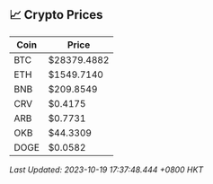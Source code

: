 ## 📈 Crypto Prices

| Coin | Price |
| ---- | ----- |
| BTC | $28379.4882 |
| ETH | $1549.7140 |
| BNB | $209.8549 |
| CRV | $0.4175 |
| ARB | $0.7731 |
| OKB | $44.3309 |
| DOGE | $0.0582 |

_Last Updated: 2023-10-19 17:37:48.444 +0800 HKT_